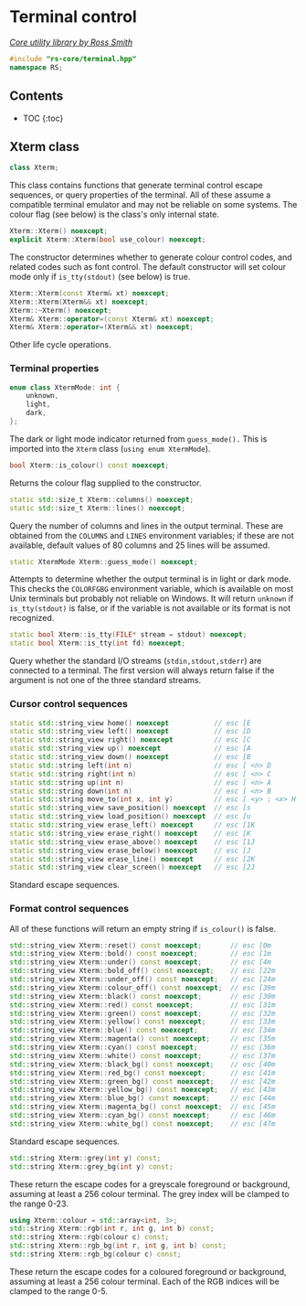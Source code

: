 # Terminal control

_[Core utility library by Ross Smith](index.html)_

```c++
#include "rs-core/terminal.hpp"
namespace RS;
```

## Contents

* TOC
{:toc}

## Xterm class

```c++
class Xterm;
```

This class contains functions that generate terminal control escape sequences,
or query properties of the terminal. All of these assume a compatible
terminal emulator and may not be reliable on some systems. The colour flag
(see below) is the class's only internal state.

```c++
Xterm::Xterm() noexcept;
explicit Xterm::Xterm(bool use_colour) noexcept;
```

The constructor determines whether to generate colour control codes, and
related codes such as font control. The default constructor will set colour
mode only if `is_tty(stdout)` (see below) is true.

```c++
Xterm::Xterm(const Xterm& xt) noexcept;
Xterm::Xterm(Xterm&& xt) noexcept;
Xterm::~Xterm() noexcept;
Xterm& Xterm::operator=(const Xterm& xt) noexcept;
Xterm& Xterm::operator=(Xterm&& xt) noexcept;
```

Other life cycle operations.

### Terminal properties

```c++
enum class XtermMode: int {
    unknown,
    light,
    dark,
};
```

The dark or light mode indicator returned from `guess_mode().` This is
imported into the `Xterm` class (`using enum XtermMode`).

```c++
bool Xterm::is_colour() const noexcept;
```

Returns the colour flag supplied to the constructor.

```c++
static std::size_t Xterm::columns() noexcept;
static std::size_t Xterm::lines() noexcept;
```

Query the number of columns and lines in the output terminal. These are
obtained from the `COLUMNS` and `LINES` environment variables; if these are
not available, default values of 80 columns and 25 lines will be assumed.

```c++
static XtermMode Xterm::guess_mode() noexcept;
```

Attempts to determine whether the output terminal is in light or dark mode.
This checks the `COLORFGBG` environment variable, which is available on most
Unix terminals but probably not reliable on Windows. It will return `unknown`
if `is_tty(stdout)` is false, or if the variable is not available or its
format is not recognized.

```c++
static bool Xterm::is_tty(FILE* stream = stdout) noexcept;
static bool Xterm::is_tty(int fd) noexcept;
```

Query whether the standard I/O streams (`stdin,stdout,stderr`) are connected
to a terminal. The first version will always return false if the argument is
not one of the three standard streams.

### Cursor control sequences

```c++
static std::string_view home() noexcept           // esc [E
static std::string_view left() noexcept           // esc [D
static std::string_view right() noexcept          // esc [C
static std::string_view up() noexcept             // esc [A
static std::string_view down() noexcept           // esc [B
static std::string left(int n)                    // esc [ <n> D
static std::string right(int n)                   // esc [ <n> C
static std::string up(int n)                      // esc [ <n> A
static std::string down(int n)                    // esc [ <n> B
static std::string move_to(int x, int y)          // esc [ <y> ; <x> H
static std::string_view save_position() noexcept  // esc [s
static std::string_view load_position() noexcept  // esc [u
static std::string_view erase_left() noexcept     // esc [1K
static std::string_view erase_right() noexcept    // esc [K
static std::string_view erase_above() noexcept    // esc [1J
static std::string_view erase_below() noexcept    // esc [J
static std::string_view erase_line() noexcept     // esc [2K
static std::string_view clear_screen() noexcept   // esc [2J
```

Standard escape sequences.

### Format control sequences

All of these functions will return an empty string if `is_colour()` is false.

```c++
std::string_view Xterm::reset() const noexcept;       // esc [0m
std::string_view Xterm::bold() const noexcept;        // esc [1m
std::string_view Xterm::under() const noexcept;       // esc [4m
std::string_view Xterm::bold_off() const noexcept;    // esc [22m
std::string_view Xterm::under_off() const noexcept;   // esc [24m
std::string_view Xterm::colour_off() const noexcept;  // esc [39m
std::string_view Xterm::black() const noexcept;       // esc [30m
std::string_view Xterm::red() const noexcept;         // esc [31m
std::string_view Xterm::green() const noexcept;       // esc [32m
std::string_view Xterm::yellow() const noexcept;      // esc [33m
std::string_view Xterm::blue() const noexcept;        // esc [34m
std::string_view Xterm::magenta() const noexcept;     // esc [35m
std::string_view Xterm::cyan() const noexcept;        // esc [36m
std::string_view Xterm::white() const noexcept;       // esc [37m
std::string_view Xterm::black_bg() const noexcept;    // esc [40m
std::string_view Xterm::red_bg() const noexcept;      // esc [41m
std::string_view Xterm::green_bg() const noexcept;    // esc [42m
std::string_view Xterm::yellow_bg() const noexcept;   // esc [43m
std::string_view Xterm::blue_bg() const noexcept;     // esc [44m
std::string_view Xterm::magenta_bg() const noexcept;  // esc [45m
std::string_view Xterm::cyan_bg() const noexcept;     // esc [46m
std::string_view Xterm::white_bg() const noexcept;    // esc [47m
```

Standard escape sequences.

```c++
std::string Xterm::grey(int y) const;
std::string Xterm::grey_bg(int y) const;
```

These return the escape codes for a greyscale foreground or background,
assuming at least a 256 colour terminal. The grey index will be clamped to
the range 0-23.

```c++
using Xterm::colour = std::array<int, 3>;
std::string Xterm::rgb(int r, int g, int b) const;
std::string Xterm::rgb(colour c) const;
std::string Xterm::rgb_bg(int r, int g, int b) const;
std::string Xterm::rgb_bg(colour c) const;
```

These return the escape codes for a coloured foreground or background,
assuming at least a 256 colour terminal. Each of the RGB indices will be
clamped to the range 0-5.
